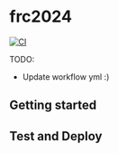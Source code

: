 # frc2024
[![CI](https://github.com/sonic-howl/frc2024/actions/workflows/main.yml/badge.svg?branch=main)](https://github.com/sonic-howl/frc2024/actions/workflows/main.yml)

TODO:
- Update workflow yml :)
## Getting started


## Test and Deploy
